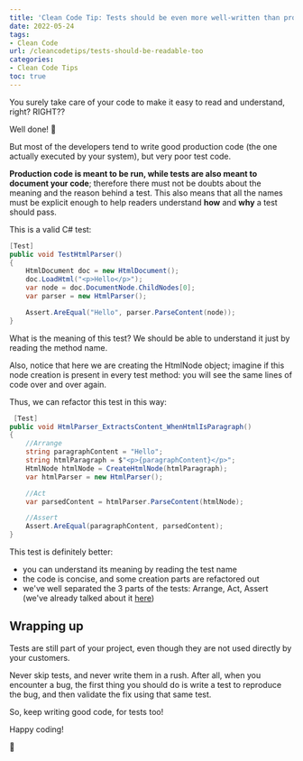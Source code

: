 ```yaml
---
title: 'Clean Code Tip: Tests should be even more well-written than production code'
date: 2022-05-24
tags:
- Clean Code
url: /cleancodetips/tests-should-be-readable-too
categories:
- Clean Code Tips
toc: true
---
```


You surely take care of your code to make it easy to read and understand, right? RIGHT??

Well done! 👏

But most of the developers tend to write good production code (the one actually executed by your system), but very poor test code.

**Production code is meant to be run, while tests are also meant to document your code**; therefore there must not be doubts about the meaning and the reason behind a test.
This also means that all the names must be explicit enough to help readers understand **how** and **why** a test should pass.

This is a valid C# test:

```cs
[Test]
public void TestHtmlParser()
{
    HtmlDocument doc = new HtmlDocument();
    doc.LoadHtml("<p>Hello</p>");
    var node = doc.DocumentNode.ChildNodes[0];
    var parser = new HtmlParser();

    Assert.AreEqual("Hello", parser.ParseContent(node));
}
```

What is the meaning of this test? We should be able to understand it just by reading the method name.

Also, notice that here we are creating the HtmlNode object; imagine if this node creation is present in every test method: you will see the same lines of code over and over again.

Thus, we can refactor this test in this way:

```cs
 [Test]
public void HtmlParser_ExtractsContent_WhenHtmlIsParagraph()
{
    //Arrange
    string paragraphContent = "Hello";
    string htmlParagraph = $"<p>{paragraphContent}</p>";
    HtmlNode htmlNode = CreateHtmlNode(htmlParagraph);
    var htmlParser = new HtmlParser();

    //Act
    var parsedContent = htmlParser.ParseContent(htmlNode);

    //Assert
    Assert.AreEqual(paragraphContent, parsedContent);
}
```

This test is definitely better:

- you can understand its meaning by reading the test name
- the code is concise, and some creation parts are refactored out
- we've well separated the 3 parts of the tests: Arrange, Act, Assert (we've already talked about it [here](https://www.code4it.dev/cleancodetips/aaa-pattern-for-tests/ "AAA pattern for tests: why is it important?"))

## Wrapping up

Tests are still part of your project, even though they are not used directly by your customers.

Never skip tests, and never write them in a rush. After all, when you encounter a bug, the first thing you should do is write a test to reproduce the bug, and then validate the fix using that same test.

So, keep writing good code, for tests too!

Happy coding!

🐧
